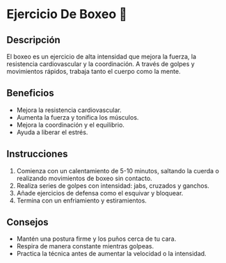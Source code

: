 # Ejercicio De Boxeo :punch:
## Descripción
El boxeo es un ejercicio de alta intensidad que mejora la fuerza, la resistencia cardiovascular y la coordinación. A través de golpes y movimientos rápidos, trabaja tanto el cuerpo como la mente.

## Beneficios
- Mejora la resistencia cardiovascular.
- Aumenta la fuerza y tonifica los músculos.
- Mejora la coordinación y el equilibrio.
- Ayuda a liberar el estrés.

## Instrucciones
1. Comienza con un calentamiento de 5-10 minutos, saltando la cuerda o realizando movimientos de boxeo sin contacto.
2. Realiza series de golpes con intensidad: jabs, cruzados y ganchos.
3. Añade ejercicios de defensa como el esquivar y bloquear.
4. Termina con un enfriamiento y estiramientos.

## Consejos
- Mantén una postura firme y los puños cerca de tu cara.
- Respira de manera constante mientras golpeas.
- Practica la técnica antes de aumentar la velocidad o la intensidad.
